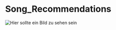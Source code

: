 # Song_Recommendations

![Hier sollte ein Bild zu sehen sein](https://i.pinimg.com/564x/82/aa/80/82aa8009fdea2e261cfc371eb80a7e0b.jpg)
